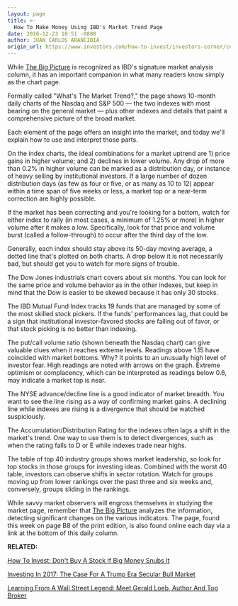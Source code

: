 ```yaml
---
layout: page
title: >-
  How To Make Money Using IBD's Market Trend Page
date: 2016-12-23 10:51 -0800
author: JUAN CARLOS ARANCIBIA
origin_url: https://www.investors.com/how-to-invest/investors-corner/corner-market-trend-page/
---
```


While [The Big Picture](https://www.investors.com/category/market-trend/the-big-picture/) is recognized as IBD's signature market analysis column, it has an important companion in what many readers know simply as the chart page.

Formally called "What's The Market Trend?," the page shows 10-month daily charts of the Nasdaq and S&P 500 — the two indexes with most bearing on the general market — plus other indexes and details that paint a comprehensive picture of the broad market.

Each element of the page offers an insight into the market, and today we'll explain how to use and interpret those parts.

On the index charts, the ideal combinations for a market uptrend are 1) price gains in higher volume; and 2) declines in lower volume. Any drop of more than 0.2% in higher volume can be marked as a distribution day, or instance of heavy selling by institutional investors. If a large number of dozen distribution days (as few as four or five, or as many as 10 to 12) appear within a time span of five weeks or less, a market top or a near-term correction are highly possible.

If the market has been correcting and you're looking for a bottom, watch for either index to rally (in most cases, a minimum of 1.25% or more) in higher volume after it makes a low. Specifically, look for that price and volume burst (called a follow-through) to occur after the third day of the low.

Generally, each index should stay above its 50-day moving average, a dotted line that's plotted on both charts. A drop below it is not necessarily bad, but should get you to watch for more signs of trouble.

The Dow Jones industrials chart covers about six months. You can look for the same price and volume behavior as in the other indexes, but keep in mind that the Dow is easier to be skewed because it has only 30 stocks.

The IBD Mutual Fund Index tracks 19 funds that are managed by some of the most skilled stock pickers. If the funds' performances lag, that could be a sign that institutional investor-favored stocks are falling out of favor, or that stock picking is no better than indexing.

The put/call volume ratio (shown beneath the Nasdaq chart) can give valuable clues when it reaches extreme levels. Readings above 1.15 have coincided with market bottoms. Why? It points to an unusually high level of investor fear. High readings are noted with arrows on the graph. Extreme optimism or complacency, which can be interpreted as readings below 0.6, may indicate a market top is near.

The NYSE advance/decline line is a good indicator of market breadth. You want to see the line rising as a way of confirming market gains. A declining line while indexes are rising is a divergence that should be watched suspiciously.

The Accumulation/Distribution Rating for the indexes often lags a shift in the market's trend. One way to use them is to detect divergences, such as when the rating falls to D or E while indexes trade near highs.

The table of top 40 industry groups shows market leadership, so look for top stocks in those groups for investing ideas. Combined with the worst 40 table, investors can observe shifts in sector rotation. Watch for groups moving up from lower rankings over the past three and six weeks and, conversely, groups sliding in the rankings.

While savvy market observers will engross themselves in studying the market page, remember that [The Big Picture](https://www.investors.com/category/market-trend/the-big-picture/) analyzes the information, detecting significant changes on the various indicators. The page, found this week on page B8 of the print edition, is also found online each day via a link at the bottom of this daily column.

**RELATED:**

[How To Invest: Don't Buy A Stock If Big Money Snubs It](https://www.investors.com/how-to-invest/investors-corner/dont-buy-a-stock-if-big-money-snubs-it/)

[Investing In 2017: The Case For A Trump Era Secular Bull Market](https://www.investors.com/news/trump-win-stocks-rise-new-bull-market/)

[Learning From A Wall Street Legend: Meet Gerald Loeb, Author And Top Broker](https://www.investors.com/news/management/leaders-and-success/why-gerald-loebs-battle-for-investment-survival-rings-true-in-todays-markets/)
